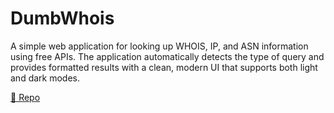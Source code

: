 # DumbWhois

A simple web application for looking up WHOIS, IP, and ASN information using free APIs. The application automatically detects the type of query and provides formatted results with a clean, modern UI that supports both light and dark modes.

[🔗 Repo](https://github.com/DumbWareio/DumbWhoIs)
